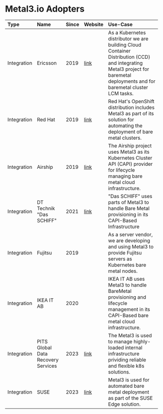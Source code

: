 # Metal3.io Adopters

<!-- markdownlint-disable MD013 -->

| Type | Name | Since | Website | Use-Case |
|:-----|:-----|:------|:--------|:---------|
| Integration | Ericsson | 2019 | [link](https://www.ericsson.com/en/portfolio/cloud-software-and-services/cloud-core/cloud-infrastructure/cloud-native-infrastructure/cloud-container-distribution) | As a Kubernetes distributor we are building Cloud Container Distribution (CCD) and integrating Metal3 project for baremetal deployments and for baremetal cluster LCM tasks. |
| Integration | Red Hat | 2019 | [link](https://docs.openshift.com/container-platform/4.8/installing/installing_bare_metal_ipi/ipi-install-overview.html) | Red Hat's OpenShift distribution includes Metal3 as part of its solution for automating the deployment of bare metal clusters. |
| Integration | Airship | 2019 | [link](https://www.airshipit.org/) | The Airship project uses Metal3 as its Kubernetes Cluster API (CAPI) provider for lifecycle managing bare metal cloud infrastructure. |
| Integration | DT Technik "Das SCHIFF" | 2021 | [link](https://github.com/telekom/das-schiff) | "Das SCHIFF" uses parts of Metal3 to handle Bare Metal provisioning in its CAPI-Based Infrastructure |
| Integration | Fujitsu | 2019 | | As a server vendor, we are developing and using Metal3 to provide Fujitsu servers as Kubernetes bare metal nodes. |
| Integration | IKEA IT AB | 2020 | | IKEA IT AB uses Metal3 to handle BareMetal provisioning and lifecycle management in its CAPI-Based bare metal cloud infrastructure. |
| Integration | PITS Global Data Recovery Services | 2023 | [link](https://pitsdatarecovery.net/)| The Metal3 is used to manage highly-loaded internal infrastructure prividing reliable and flexible k8s solutions. |
| Integration | SUSE | 2023 | [link](https://suse-edge.github.io)| Metal3 is used for automated bare metal deployment as part of the SUSE Edge solution. |

<!-- markdownlint-enable MD013 -->
